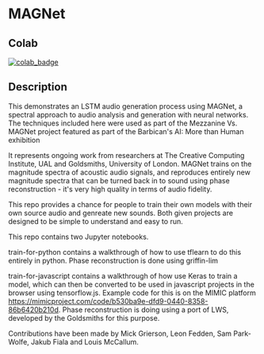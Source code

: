 # MAGNet

## Colab

[![colab_badge](https://colab.research.google.com/assets/colab-badge.svg)](https://colab.research.google.com/drive/1CgXT8xsmoPA1MWH4tifY6sTAnutsANRv?usp=sharing)

## Description

This demonstrates an LSTM audio generation process using MAGNet, a spectral approach to audio analysis and generation with neural networks. The techniques included here were used as part of the Mezzanine Vs. MAGNet project featured as part of the Barbican's AI: More than Human exhibition

It represents ongoing work from researchers at The Creative Computing Institute, UAL and Goldsmiths, University of London. MAGNet trains on the magnitude spectra of acoustic audio signals, and reproduces entirely new magnitude spectra that can be turned back in to sound using phase reconstruction - it's very high quality in terms of audio fidelity.

This repo provides a chance for people to train their own models with their own source audio and genreate new sounds. Both given projects are designed to be simple to understand and easy to run.

This repo contains two Jupyter notebooks. 

train-for-python contains a walkthrough of how to use tflearn to do this entirely in python. Phase reconstruction is done using griffin-lim

train-for-javascript contains a walkthrough of how use Keras to train a model, which can then be converted to be used in javascript projects in the browser using tensorflow.js. Example code for this is on the MIMIC platform https://mimicproject.com/code/b530ba9e-dfd9-0440-8358-86b6420b210d. Phase reconstruction is doing using a port of LWS, developed by the Goldsmiths for this purpose.


Contributions have been made by Mick Grierson, Leon Fedden, Sam Park-Wolfe, Jakub Fiala and Louis McCallum. 
